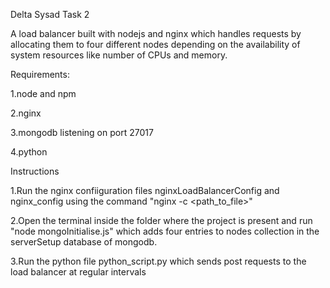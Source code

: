 Delta Sysad Task 2

 A load balancer built with nodejs and nginx which handles requests by allocating them to four different nodes depending on the availability 
 of system resources like number of CPUs and memory.
 
 Requirements:
 
 1.node and npm
 
 2.nginx
 
 3.mongodb listening on port 27017
 
 4.python
 
 Instructions
 
 1.Run the nginx confiiguration files nginxLoadBalancerConfig and nginx_config using the command "nginx -c <path_to_file>"
 
 2.Open the terminal inside the folder where the project is present and run "node mongoInitialise.js" which adds four entries to nodes collection in the serverSetup database of mongodb.
 
 3.Run the python file python_script.py which sends post requests to the load balancer at regular intervals
